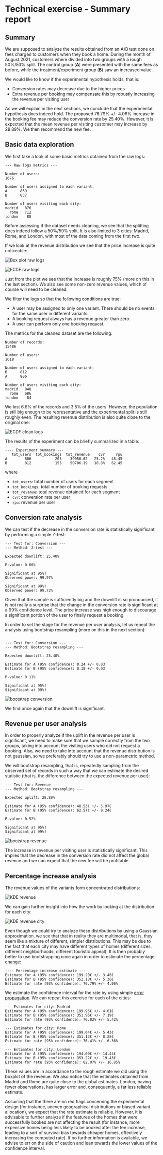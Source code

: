 # Technical exercise - Summary report

## Summary

We are supposed to analyze the results obtained from an A/B test done on fees charged to customers when they book a home. During the month of August 2021, customers where divided into two groups with a rough 50%/50% split. The control group (**A**) were presented with the same fees as before, while the treatment/experiment group (**B**) saw an increased value.

We would like to know if the experimental hypothesis holds, that is:
- Conversion rates may decrease due to the higher prices
- Extra revenue per booking may compensate this by robustly increasing the revenue per visiting user

As we will explain in the next sections, we conclude that the experimental hypothesis does indeed hold. The proposed 76.79% +/- 4.06% increase in the booking fee may reduce the conversion rate by 25.40%. However, it is expected that the mean revenue per visiting customer may increase by 28.89%. We then recommend the new fee.

## Basic data exploration

We first take a look at some basic metrics obtained from the raw logs:

```
--- Raw logs metrics ---

Number of users:
1676

Number of users assigned to each variant:
A      839
B      837

Number of users visiting each city:
madrid   876
  rome   712
london    88
```

Before assessing if the dataset needs cleaning, we see that the splitting does indeed follow a 50%/50% split. It is also limited to 3 cities: Madrid, Rome, and London, with most of the data coming from the first two.

If we look at the revenue distribution we see that the price increase is quite noticeable:

![Box plot raw logs](./figs/raw_logs_eda/revenue_box.png)

![ECDF raw logs](./figs/raw_logs_eda/revenue_ecdf.png)

Just from the plot we see that the increase is roughly 75% (more on this in the last section). We also see some non-zero revenue values, which of course will need to be cleaned.

We filter the logs so that the following conditions are true:
- A user may be assigned to only one variant. There should be no events for the same user in different variants.
- A booking request always has a revenue greater than zero.
- A user can perform only one booking request.

The metrics for the cleaned dataset are the following:

```
Number of records:
15486

Number of users:
1618

Number of users assigned to each variant:
B      812
A      806

Number of users visiting each city:
madrid   848
  rome   686
london    84
```

We lost 6.6% of the records and 3.5% of the users. However, the population is still big enough to be representative and the experimental split is still roughly even. The resulting revenue distribution is also quite close to the original one:

![ECDF clean logs](./figs/clean_logs_eda/revenue_ecdf.png)

The results of the experiment can be briefly summarized in a table:

```
---- Experiment summary ---
   tot_users  tot_bookings  tot_revenue    cvr     rpu
A        806           203    39050.62   25.2%   48.45
B        812           153    50706.19   18.8%   62.45
```

where
- `tot_users`: total number of users for each segment
- `tot_bookings`: total number of booking requests
- `tot_revenue`: total revenue obtained for each segment
- `cvr`: conversion rate per user
- `rpu`: revenue per user


## Conversion rate analysis

We can test if the decrease in the conversion rate is statistically significant by performing a simple Z-test:

```
--- Test for: Conversion ---
--- Method: Z-test ---

Expected downlift: 25.40%

P-value: 0.06%

Significant at 95%!
Observed power: 99.97%

Significant at 99%!
Observed power: 99.73%

```

Given that the sample is sufficiently big and the downlift is so pronounced, it is not really a surprise that the change in the conversion rate is significant at a 99% confidence level. The price increase was high enough to discourage a significant portion of the user to finally request a booking.

In order to set the stage for the revenue per user analysis, let us repeat the analysis using bootstrap resampling (more on this in the next section):

```

--- Test for: Conversion ---
--- Method: Bootstrap resampling ---

Expected downlift: 25.40%

Estimate for A (95% confidence): 0.24 +/- 0.03
Estimate for B (95% confidence): 0.18 +/- 0.03

P-value: 0.11%

Significant at 95%!
Significant at 99%!
```

![bootstrap conversion](./figs/test/test_conversion.png)

We find once again that the downlift is significant.


## Revenue per user analysis

In order to properly analyze if the uplift in the revenue per user is significant, we need to make sure that we sample correctly from the two groups, taking into account the visiting users who did not request a booking. Also, we need to take into account that the revenue distribution is not gaussian, so we preferably should try to use a non-parametric method.

We will bootstrap resampling, that is, repeatedly sampling from the observed set of records in such a way that we can estimate the desired statistic (that is, the difference between the expected revenue per user):

```
--- Test for: Revenue ---
--- Method: Bootstrap resampling ---

Expected uplift: 28.89%

Estimate for A (95% confidence): 48.53€ +/- 5.97€
Estimate for B (95% confidence): 62.57€ +/- 9.24€

P-value: 0.52%

Significant at 95%!
Significant at 99%!
```

![bootstrap revenue](./figs/test/test_revenue.png)

The increase in revenue per visiting user is statistically significant. This implies that the decrease in the conversion rate did not affect the global revenue and we can expect that the new fee will be profitable.

## Percentage increase analysis

The revenue values of the variants form concentrated distributions:

![KDE revenue](./figs/percentage/kde_percentage.png)

We can gain further insight into how the work by looking at the distribution for each city:

![KDE revenue city](./figs/clean_logs_eda/revenue_kde_city.png)

Even though we could try to analyze these distributions by using a Gaussian approximation, we see that that in reality they are multimodal, that is, they seem like a mixture of different, simpler distributions. This may be due to the fact that each city may have different types of homes (different sizes, different neighborhoods, different touristic appeal). It is then probably better to use bootstrapping once again in order to estimate the percentage change:

```
---- Percentage increase estimate ---
Estimate for A (95% confidence): 199.20€ +/- 3.46€
Estimate for B (95% confidence): 352.18€ +/- 5.30€
Estimate for rate (95% confidence): 76.79% +/- 4.06%
```

We estimate the confidence interval for the rate by using simple [error propagation](https://en.wikipedia.org/wiki/Propagation_of_uncertainty#Simplification). We can repeat this exercise for each of the cities:

```
--- Estimates for city: Madrid
Estimate for A (95% confidence): 199.95€ +/- 4.61€
Estimate for B (95% confidence): 351.96€ +/- 7.19€
Estimate for rate (95% confidence): 76.03% +/- 5.42%

--- Estimates for city: Rome
Estimate for A (95% confidence): 199.04€ +/- 5.43€
Estimate for B (95% confidence): 351.13€ +/- 8.28€
Estimate for rate (95% confidence): 76.41% +/- 6.36%

--- Estimates for city: London
Estimate for A (95% confidence): 194.00€ +/- 14.44€
Estimate for B (95% confidence): 353.22€ +/- 19.43€
Estimate for rate (95% confidence): 82.07% +/- 16.85%
```

These values are in accordance to the rough estimate we did using the boxplot of the revenue. We also notice that the estimates obtained from Madrid and Rome are quite close to the global estimates. London, having fewer observations, has larger error and, consequently, a far less reliable estimate.

Assuming that the there are no red flags concerning the experimental design (for instance, uneven geographical distributions or biased variant allocation), we expect that the rate estimate is reliable. However, it is advisable to further analyze if the features of the homes that were successfully booked are not affecting the result (for instance, more expensive homes being less likely to be booked after the fee increase, leading to a sort of survival bias towards cheaper homes, effectively increasing the computed rate). If no further information is available, we advise to err on the side of caution and lean towards the lower values of the confidence interval.
